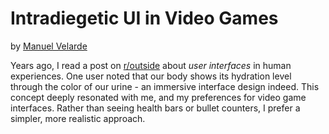 # Intradiegetic UI in Video Games

by [Manuel Velarde](mailto:manuel.velarde@proton.me)

Years ago, I read a post on [r/outside](https://www.reddit.com/r/outside/) about _user interfaces_ in human experiences. One user noted that our body shows its hydration level through the color of our urine - an immersive interface design indeed. This concept deeply resonated with me, and my preferences for video game interfaces. Rather than seeing health bars or bullet counters, I prefer a simpler, more realistic approach.
